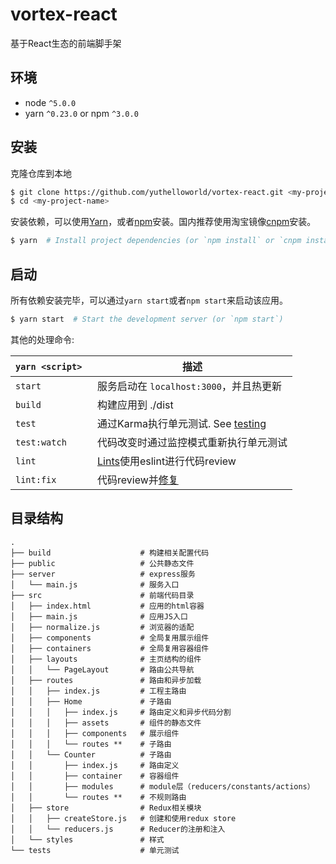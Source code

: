 # vortex-react

基于React生态的前端脚手架

## 环境
* node `^5.0.0`
* yarn `^0.23.0` or npm `^3.0.0`

## 安装

克隆仓库到本地

```bash
$ git clone https://github.com/yuthelloworld/vortex-react.git <my-project-name>
$ cd <my-project-name>
```

安装依赖，可以使用[Yarn](https://yarnpkg.com/)，或者[npm](https://github.com/npm/npm)安装。国内推荐使用淘宝镜像[cnpm](https://npm.taobao.org/)安装。

```bash
$ yarn  # Install project dependencies (or `npm install` or `cnpm install`)
```

## 启动

所有依赖安装完毕，可以通过`yarn start`或者`npm start`来启动该应用。

```bash
$ yarn start  # Start the development server (or `npm start`)
```
其他的处理命令:

|`yarn <script>`    |描述|
|-------------------|-----------|
|`start`            |服务启动在 `localhost:3000`，并且热更新|
|`build`            |构建应用到 ./dist|
|`test`             |通过Karma执行单元测试. See [testing](#testing)|
|`test:watch`       |代码改变时通过监控模式重新执行单元测试|
|`lint`             |[Lints](http://stackoverflow.com/questions/8503559/what-is-linting)使用eslint进行代码review|
|`lint:fix`         |代码review并[修复](http://eslint.org/docs/user-guide/command-line-interface.html#fix)|

## 目录结构


```
.
├── build                    # 构建相关配置代码
├── public                   # 公共静态文件
├── server                   # express服务
│   └── main.js              # 服务入口
├── src                      # 前端代码目录
│   ├── index.html           # 应用的html容器
│   ├── main.js              # 应用JS入口
│   ├── normalize.js         # 浏览器的适配
│   ├── components           # 全局复用展示组件
│   ├── containers           # 全局复用容器组件
│   ├── layouts              # 主页结构的组件
│   │   └── PageLayout       # 路由公共导航
│   ├── routes               # 路由和异步加载
│   │   ├── index.js         # 工程主路由
│   │   ├── Home             # 子路由
│   │   │   ├── index.js     # 路由定义和异步代码分割
│   │   │   ├── assets       # 组件的静态文件
│   │   │   ├── components   # 展示组件
│   │   │   └── routes **    # 子路由
│   │   └── Counter          # 子路由
│   │       ├── index.js     # 路由定义
│   │       ├── container    # 容器组件
│   │       ├── modules      # module层（reducers/constants/actions）
│   │       └── routes **    # 不规则路由
│   ├── store                # Redux相关模块
│   │   ├── createStore.js   # 创建和使用redux store
│   │   └── reducers.js      # Reducer的注册和注入
│   └── styles               # 样式
└── tests                    # 单元测试
```

